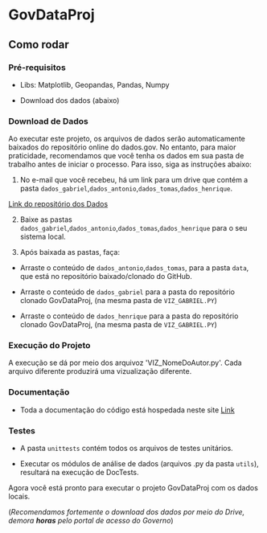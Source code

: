 # GovDataProj

## Como rodar

### Pré-requisitos

- Libs: Matplotlib, Geopandas, Pandas, Numpy

- Download dos dados (abaixo)

### Download de Dados

Ao executar este projeto, os arquivos de dados serão automaticamente baixados do repositório online do dados.gov. No entanto, para maior praticidade, recomendamos que você tenha os dados em sua pasta de trabalho antes de iniciar o processo. Para isso, siga as instruções abaixo:
 

1. No e-mail que você recebeu, há um link para um drive que contém a pasta `dados_gabriel`,`dados_antonio`,`dados_tomas`,`dados_henrique`.

[Link do repositório dos Dados](https://drive.google.com/drive/folders/1AfDOguQzAc92mvZ31hJwaTaU2Z2Lgv3D?usp=share_link)

2. Baixe as pastas `dados_gabriel`,`dados_antonio`,`dados_tomas`,`dados_henrique` para o seu sistema local.

3. Após baixada as pastas, faça:
   
-  Arraste o conteúdo de `dados_antonio`,`dados_tomas`, para a pasta `data`, que está no repositório baixado/clonado do GitHub.
  
-  Arraste o conteúdo de `dados_gabriel` para a pasta do repositório clonado GovDataProj,
   (na mesma pasta de `VIZ_GABRIEL.PY`)

-  Arraste o conteúdo de `dados_henrique` para a pasta do repositório clonado GovDataProj,
   (na mesma pasta de `VIZ_GABRIEL.PY`)

### Execução do Projeto

A execução se dá por meio dos arquivoz 'VIZ_NomeDoAutor.py'. Cada arquivo diferente produzirá uma vizualização diferente.

### Documentação

- Toda a documentação do código está hospedada neste site [Link](https://camufladosemdados.netlify.app/)

### Testes

- A pasta `unittests` contém todos os arquivos de testes unitários.

- Executar os módulos de análise de dados (arquivos .py da pasta `utils`), resultará na execução de DocTests.

Agora você está pronto para executar o projeto GovDataProj com os dados locais.

(*Recomendamos fortemente o download dos dados por meio do Drive, demora __horas__ pelo portal de acesso do Governo*)
